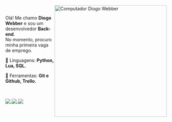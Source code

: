 <img src="https://raw.githubusercontent.com/MicaelliMedeiros/micaellimedeiros/master/image/computer-illustration.png" min-width="350px" max-width="350px" width="350px" align="right" alt="Computador Diogo Webber">

<br>

<p align="left"> 
  Olá! Me chamo <strong>Diogo Webber</strong> e sou um desenvolvedor <strong>Back-end</strong>.<br>
  No momento, procuro minha primeira vaga de emprego.
</p>

<p align="left">
  🚀 Linguagens: <strong>Python, Lua, SQL.</strong>
</p>

<p align="left">
  💼 Ferramentas: <strong>Git e Github, Trello.</strong>
</p>

<br>

<p align="left">
  <a href="mailto:diogow03@gmail.com">
    <img
      align="center"
      src="https://img.shields.io/badge/Gmail-1C1C1C?style=for-the-badge&logo=gmail&logoColor=white"
    />
  </a>
  <a href="https://www.linkedin.com/in/diogo-webber/">
    <img
         align="center"
         src="https://img.shields.io/badge/LinkedIn-1C1C1C?style=for-the-badge&logo=linkedin&logoColor=white"
  </a>
  <a href="https://steamcommunity.com/id/leonidasiv/">
    <img
      align="center"
      src="https://img.shields.io/badge/Steam-1C1C1C?style=for-the-badge&logo=steam&logoColor=white"
    />
  </a>
</p>

